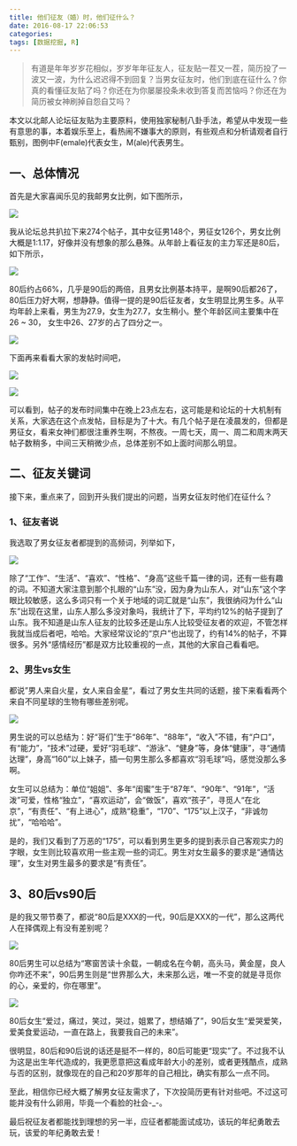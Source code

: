 ```yaml
---
title: 他们征友（婚）时，他们征什么？
date: 2016-08-17 22:06:53
categories:
tags: [数据挖掘, R]
---
```


> 有道是年年岁岁花相似，岁岁年年征友人，征友贴一茬又一茬，简历投了一波又一波，为什么迟迟得不到回复？当男女征友时，他们到底在征什么？你真的看懂征友贴了吗？你还在为你屡屡投条未收到答复而苦恼吗？你还在为简历被女神刷掉自怨自艾吗？

<!-- more -->

本文以北邮人论坛征友贴为主要原料，使用独家秘制八卦手法，希望从中发现一些有意思的事，本着娱乐至上，看热闹不嫌事大的原则，有些观点和分析请观者自行甄别，图例中F(emale)代表女生，M(ale)代表男生。

## 一、总体情况

首先是大家喜闻乐见的我邮男女比例，如下图所示，

![](https://wocanmei-hexo.nos-eastchina1.126.net/%E4%BB%96%E4%BB%AC%E5%BE%81%E5%8F%8B%EF%BC%88%E5%A9%9A%EF%BC%89%E6%97%B6%EF%BC%8C%E4%BB%96%E4%BB%AC%E5%BE%81%E4%BB%80%E4%B9%88/1-1%20%E7%94%B7%E5%A5%B3%E6%95%B0%E9%87%8F%E5%AF%B9%E6%AF%94.png)

我从论坛总共扒拉下来274个帖子，其中女征男148个，男征女126个，男女比例大概是1:1.17，好像并没有想象的那么悬殊。从年龄上看征友的主力军还是80后，如下所示，

![](https://wocanmei-hexo.nos-eastchina1.126.net/%E4%BB%96%E4%BB%AC%E5%BE%81%E5%8F%8B%EF%BC%88%E5%A9%9A%EF%BC%89%E6%97%B6%EF%BC%8C%E4%BB%96%E4%BB%AC%E5%BE%81%E4%BB%80%E4%B9%88/1-2%20%E7%94%B7%E5%A5%B3%E6%95%B0%E9%87%8F%E5%AF%B9%E6%AF%94%EF%BC%88%E5%88%86%E5%B9%B4%E4%BB%A3%EF%BC%89.png)

80后约占66%，几乎是90后的两倍，且男女比例基本持平，是啊90后都26了，80后压力好大啊，想静静。值得一提的是90后征友者，女生明显比男生多。从平均年龄上来看，男生为27.9，女生为27.7，女生稍小。整个年龄区间主要集中在26 ~ 30， 女生中26、27岁的占了四分之一。

![](https://wocanmei-hexo.nos-eastchina1.126.net/%E4%BB%96%E4%BB%AC%E5%BE%81%E5%8F%8B%EF%BC%88%E5%A9%9A%EF%BC%89%E6%97%B6%EF%BC%8C%E4%BB%96%E4%BB%AC%E5%BE%81%E4%BB%80%E4%B9%88/1-3%20%E7%94%B7%E5%A5%B3%E5%B9%B4%E9%BE%84%E6%A6%82%E5%86%B5.png)

下面再来看看大家的发帖时间吧，

![](https://wocanmei-hexo.nos-eastchina1.126.net/%E4%BB%96%E4%BB%AC%E5%BE%81%E5%8F%8B%EF%BC%88%E5%A9%9A%EF%BC%89%E6%97%B6%EF%BC%8C%E4%BB%96%E4%BB%AC%E5%BE%81%E4%BB%80%E4%B9%88/1-4%20%E5%B8%96%E5%AD%90%E5%8F%91%E5%B8%83%E6%97%B6%E9%97%B4%EF%BC%88%E5%B0%8F%E6%97%B6%EF%BC%89.png)

![](https://wocanmei-hexo.nos-eastchina1.126.net/%E4%BB%96%E4%BB%AC%E5%BE%81%E5%8F%8B%EF%BC%88%E5%A9%9A%EF%BC%89%E6%97%B6%EF%BC%8C%E4%BB%96%E4%BB%AC%E5%BE%81%E4%BB%80%E4%B9%88/1-5%20%E5%B8%96%E5%AD%90%E5%8F%91%E5%B8%83%E6%97%B6%E9%97%B4%EF%BC%88%E6%98%9F%E6%9C%9F%EF%BC%89.png)

可以看到，帖子的发布时间集中在晚上23点左右，这可能是和论坛的十大机制有关系，大家选在这个点发帖，目标是为了十大。有几个帖子是在凌晨发的，但都是男征女，看来女神们都很注重养生啊，不熬夜。一周七天，周一、周二和周末两天帖子数稍多，中间三天稍微少点，总体差别不如上面时间那么明显。

##  二、征友关键词

接下来，重点来了，回到开头我们提出的问题，当男女征友时他们在征什么？

### 1、征友者说

我选取了男女征友者都提到的高频词，列举如下，

![](https://wocanmei-hexo.nos-eastchina1.126.net/%E4%BB%96%E4%BB%AC%E5%BE%81%E5%8F%8B%EF%BC%88%E5%A9%9A%EF%BC%89%E6%97%B6%EF%BC%8C%E4%BB%96%E4%BB%AC%E5%BE%81%E4%BB%80%E4%B9%88/1-6%20%E5%BE%81%E5%8F%8B%E8%80%85%E8%AF%B4.png)

除了“工作”、“生活”、“喜欢”、“性格”、“身高”这些千篇一律的词，还有一些有趣的词。不知道大家注意到那个扎眼的“山东”没，因为身为山东人，对“山东”这个字眼比较敏感，这么多词只有一个关于地域的词汇就是“山东”，我很纳闷为什么“山东”出现在这里，山东人那么多没对象吗，我统计了下，平均约12%的帖子提到了山东。我不知道是山东人征友的比较多还是山东人比较受征友者的欢迎，不管怎样我就当成后者吧，哈哈。大家经常议论的“京户”也出现了，约有14%的帖子，不算很多。另外“感情经历”都是双方比较重视的一点，其他的大家自己看看吧。

### 2、男生vs女生

都说”男人来自火星，女人来自金星“，看过了男女生共同的话题，接下来看看两个来自不同星球的生物有哪些差别呢。

![](https://wocanmei-hexo.nos-eastchina1.126.net/%E4%BB%96%E4%BB%AC%E5%BE%81%E5%8F%8B%EF%BC%88%E5%A9%9A%EF%BC%89%E6%97%B6%EF%BC%8C%E4%BB%96%E4%BB%AC%E5%BE%81%E4%BB%80%E4%B9%88/1-7%20%E7%94%B7%E7%94%9Fvs%E5%A5%B3%E7%94%9F.png)

男生说的可以总结为：好“哥们”生于“86年”、“88年”，“收入”不错，有“户口”，有“能力”，“技术”过硬，爱好“羽毛球”、“游泳”、“健身”等，身体“健康”，寻“通情达理”，身高“160”以上妹子，插一句男生那么多都喜欢“羽毛球”吗，感觉没那么多啊。

女生可以总结为：单位“姐姐”、多年“闺蜜”生于“87年”、“90年”、“91年”，“活泼”可爱，性格“独立”，“喜欢运动”，会“做饭”，喜欢“孩子”，寻觅人“在北京”，“有责任”、“有上进心”，成熟“稳重”，“170”、“175”以上汉子，“非诚勿扰”，“哈哈哈”。

是的，我们又看到了万恶的“175”，可以看到男生更多的提到表示自己客观实力的字眼，女生则比较喜欢用一些主观一些的词汇。男生对女生最多的要求是“通情达理”，女生对男生最多的要求是“有责任”。

## 3、80后vs90后

是的我又带节奏了，都说“80后是XXX的一代，90后是XXX的一代”，那么这两代人在择偶观上有没有差别呢？

![](https://wocanmei-hexo.nos-eastchina1.126.net/%E4%BB%96%E4%BB%AC%E5%BE%81%E5%8F%8B%EF%BC%88%E5%A9%9A%EF%BC%89%E6%97%B6%EF%BC%8C%E4%BB%96%E4%BB%AC%E5%BE%81%E4%BB%80%E4%B9%88/1-8%2080%E7%94%B7%E7%94%9Fvs90%E7%94%B7%E7%94%9F.png)

80后男生可以总结为“寒窗苦读十余载，一朝成名在今朝，高头马，黄金屋，良人你咋还不来”，90后男生则是“世界那么大，未来那么远，唯一不变的就是寻觅你的心，亲爱的，你在哪里”。

![](https://wocanmei-hexo.nos-eastchina1.126.net/%E4%BB%96%E4%BB%AC%E5%BE%81%E5%8F%8B%EF%BC%88%E5%A9%9A%EF%BC%89%E6%97%B6%EF%BC%8C%E4%BB%96%E4%BB%AC%E5%BE%81%E4%BB%80%E4%B9%88/1-9%2080%E5%A5%B3%E7%94%9Fvs90%E5%A5%B3%E7%94%9F.png)

80后女生“爱过，痛过，笑过，哭过，姐累了，想结婚了”，90后女生“爱哭爱笑，爱美食爱运动，一直在路上，我要我自己的未来”。

很明显，80后和90后说的话还是挺不一样的，80后可能更“现实”了。不过我不认为这是出生年代造成的，我更愿意把这看成年龄大小的差别，或者更残酷点，成熟与否的区别，就像现在的自己和20岁那年的自己相比，确实有那么一点不同。

至此，相信你已经大概了解男女征友需求了，下次投简历更有针对些吧。不过这可能并没有什么卵用，毕竟一个看脸的社会-_-。

最后祝征友者都能找到理想的另一半，应征者都能面试成功，该玩的年纪勇敢去玩，该爱的年纪勇敢去爱！
